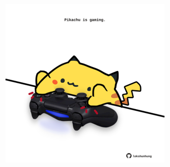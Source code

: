 <!-- built at 26/10/2024, 11:00:38 UTC -->
<p align="center">
  <img width="500" height="500" src="./ReadmeImage.svg">
</p>
